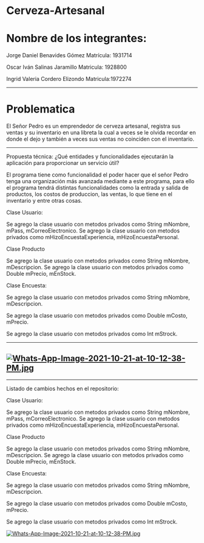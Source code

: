 
# Cerveza-Artesanal

# Nombre de los integrantes:

Jorge Daniel Benavides Gómez Matrícula: 1931714

Oscar Iván Salinas Jaramillo Matricula: 1928800

Ingrid Valeria Cordero Elizondo Matricula:1972274

---------------------------------------------------------------------------------------------

# Problematica

El Señor Pedro es un emprendedor de cerveza artesanal, registra sus ventas y su inventario en una libreta la cual a veces se le olvida recordar en donde el dejo y también a veces sus ventas no coinciden con el inventario.

-------------------------------------------------------------------------------------------------------------------------------

Propuesta técnica: ¿Qué entidades y funcionalidades ejecutarán la aplicación para proporcionar un servicio útil?

El programa tiene como funcionalidad el poder hacer que el señor Pedro tenga una organización más avanzada mediante a este programa, para ello el programa tendrá distintas funcionalidades como la entrada y salida de productos, los costos de produccion, las ventas, lo que tiene en el inventario y entre otras cosas.


Clase Usuario:

Se agrego la clase usuario con metodos privados como String mNombre, mPass, mCorreoElectronico.
Se agrego la clase usuario con metodos privados como mHizoEncuestaExperiencia, mHizoEncuestaPersonal.

Clase Producto

Se agrego la clase usuario con metodos privados como String mNombre, mDescripcion.
Se agrego la clase usuario con metodos privados como Double  mPrecio, mEnStock.

Clase Encuesta:

Se agrego la clase usuario con metodos privados como String mNombre, mDescripcion.

Se agrego la clase usuario con metodos privados como Double  mCosto, mPrecio.

Se agrego la clase usuario con metodos privados como Int mStrock.

----------------------------------------------------------------------------------------------
[![Whats-App-Image-2021-10-21-at-10-12-38-PM.jpg](https://i.postimg.cc/9Qh1xXvW/Whats-App-Image-2021-10-21-at-10-12-38-PM.jpg)](https://postimg.cc/7fKgh4Hc)
------------------------------------------------------------------------------------------------
-------------------------------------------------------------------------------------------------
Listado de cambios  hechos en el repositorio:

Clase Usuario:

Se agrego la clase usuario con metodos privados como String mNombre, mPass, mCorreoElectronico.
Se agrego la clase usuario con metodos privados como mHizoEncuestaExperiencia, mHizoEncuestaPersonal.

Clase Producto

Se agrego la clase usuario con metodos privados como String mNombre, mDescripcion.
Se agrego la clase usuario con metodos privados como Double  mPrecio, mEnStock.

Clase Encuesta:

Se agrego la clase usuario con metodos privados como String mNombre, mDescripcion.

Se agrego la clase usuario con metodos privados como Double  mCosto, mPrecio.

Se agrego la clase usuario con metodos privados como Int mStrock.

[![Whats-App-Image-2021-10-21-at-10-12-38-PM.jpg](https://i.postimg.cc/9Qh1xXvW/Whats-App-Image-2021-10-21-at-10-12-38-PM.jpg)](https://postimg.cc/7fKgh4Hc)




